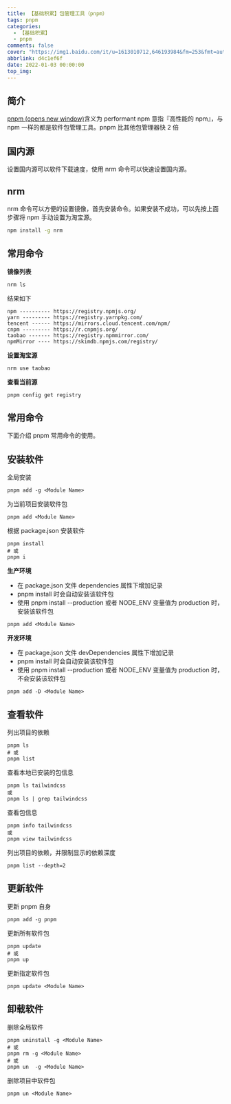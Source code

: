 ```yaml
---
title: 【基础积累】包管理工具（pnpm）
tags: pnpm
categories:
  - 【基础积累】
  - pnpm
comments: false
cover: "https://img1.baidu.com/it/u=1613010712,646193984&fm=253&fmt=auto&app=138&f=JPEG?w=891&h=500"
abbrlink: d4c1ef6f
date: 2022-01-03 00:00:00
top_img:
---
```


## 简介

[pnpm (opens new window)](https://pnpm.io/zh/installation)含义为 performant npm 意指『高性能的 npm』，与 npm 一样的都是软件包管理工具。pnpm 比其他包管理器快 2 倍

## 国内源

设置国内源可以软件下载速度，使用 nrm 命令可以快速设置国内源。

## nrm

nrm 命令可以方便的设置镜像，首先安装命令。如果安装不成功，可以先按上面步骤将 npm 手动设置为淘宝源。

```bash
npm install -g nrm
```

## 常用命令

**镜像列表**

```text
nrm ls
```

结果如下

```text
npm ---------- https://registry.npmjs.org/
yarn --------- https://registry.yarnpkg.com/
tencent ------ https://mirrors.cloud.tencent.com/npm/
cnpm --------- https://r.cnpmjs.org/
taobao ------- https://registry.npmmirror.com/
npmMirror ---- https://skimdb.npmjs.com/registry/
```

**设置淘宝源**

```text
nrm use taobao
```

**查看当前源**

```text
pnpm config get registry
```

## 常用命令

下面介绍 pnpm 常用命令的使用。

## 安装软件

全局安装

```text
pnpm add -g <Module Name>
```

为当前项目安装软件包

```text
pnpm add <Module Name>
```

根据 package.json 安装软件

```text
pnpm install
# 或
pnpm i
```

**生产环境**

- 在 package.json 文件 dependencies 属性下增加记录
- pnpm install 时会自动安装该软件包
- 使用 pnpm install --production 或者 NODE_ENV 变量值为 production 时，安装该软件包

```text
pnpm add <Module Name>
```

**开发环境**

- 在 package.json 文件 devDependencies 属性下增加记录
- pnpm install 时会自动安装该软件包
- 使用 pnpm install --production 或者 NODE_ENV 变量值为 production 时，不会安装该软件包

```text
pnpm add -D <Module Name>
```

## 查看软件

列出项目的依赖

```text
pnpm ls
# 或
pnpm list
```

查看本地已安装的包信息

```text
pnpm ls tailwindcss
或
pnpm ls | grep tailwindcss
```

查看包信息

```text
pnpm info tailwindcss
或
pnpm view tailwindcss
```

列出项目的依赖，并限制显示的依赖深度

```text
pnpm list --depth=2
```

## 更新软件

更新 pnpm 自身

```text
pnpm add -g pnpm
```

更新所有软件包

```text
pnpm update
# 或
pnpm up
```

更新指定软件包

```text
pnpm update <Module Name>
```

## 卸载软件

删除全局软件

```text
pnpm uninstall -g <Module Name>
# 或
pnpm rm -g <Module Name>
# 或
pnpm un  -g <Module Name>
```

删除项目中软件包

```text
pnpm un <Module Name>
```
